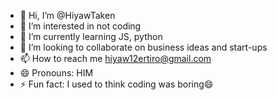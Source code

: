 - 👋 Hi, I’m @HiyawTaken
- 👀 I’m interested in not coding
- 🌱 I’m currently learning JS, python
- 💞️ I’m looking to collaborate on business ideas and start-ups
- 📫 How to reach me hiyaw12ertiro@gmail.com
- 😄 Pronouns: HIM
- ⚡ Fun fact: I used to think coding was boring😄

<!---
HiyawTaken/HiyawTaken is a ✨ special ✨ repository because its `README.md` (this file) appears on your GitHub profile.
You can click the Preview link to take a look at your changes.
--->
